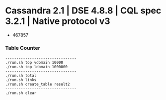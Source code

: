 Cassandra 2.1 | DSE 4.8.8 | CQL spec 3.2.1 | Native protocol v3
===============================================================

* 467857

### Table Counter

```
--------------------------------
./run.sh top vdomain 10000
./run.sh top ldomain 1000000
--------------------------------
./run.sh total
./run.sh links
./run.sh create_table result2
--------------------------------
./run.sh clear
```
